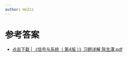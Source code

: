 ```yaml
---
author: HeZzz
---
```


# 参考答案

- [点击下载 | 《信号与系统（ 第4版 ）》习题详解 陈生潭.pdf](https://cs-speedrun.github.io/cs-speedrun-documents/%E4%BF%A1%E5%8F%B7%E4%B8%8E%E7%B3%BB%E7%BB%9F/%E5%8F%82%E8%80%83%E7%AD%94%E6%A1%88/%E3%80%8A%E4%BF%A1%E5%8F%B7%E4%B8%8E%E7%B3%BB%E7%BB%9F%EF%BC%88%20%E7%AC%AC4%E7%89%88%20%EF%BC%89%E3%80%8B%E4%B9%A0%E9%A2%98%E8%AF%A6%E8%A7%A3%20%E9%99%88%E7%94%9F%E6%BD%AD.pdf)
